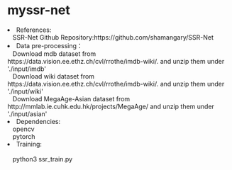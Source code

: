 # myssr-net
<li>References:</li>
   &nbsp;&nbsp;&nbsp;SSR-Net Github Repository:https://github.com/shamangary/SSR-Net<br>
<li>Data pre-processing：</li>
   &nbsp;&nbsp;&nbsp;Download mdb dataset from https://data.vision.ee.ethz.ch/cvl/rrothe/imdb-wiki/. and unzip them under './input/imdb'<br>
   &nbsp;&nbsp;&nbsp;Download wiki dataset from https://data.vision.ee.ethz.ch/cvl/rrothe/imdb-wiki/. and unzip them under './input/wiki'<br>
   &nbsp;&nbsp;&nbsp;Download MegaAge-Asian dataset from http://mmlab.ie.cuhk.edu.hk/projects/MegaAge/ and unzip them under './input/asian'<br>
<li>Dependencies:</li>
   &nbsp;&nbsp;&nbsp;opencv<br>
   &nbsp;&nbsp;&nbsp;pytorch<br>
<li>Training:</li><br>
&nbsp;&nbsp;&nbsp;python3 ssr_train.py


